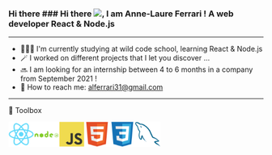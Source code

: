 ### Hi there ### Hi there <img src="https://raw.githubusercontent.com/MartinHeinz/MartinHeinz/master/wave.gif" width="30px">, I am Anne-Laure Ferrari ! A web developer React & Node.js 

____________________________________________________________________________________________________________________________________



- 👩🏻‍💻 I'm currently studying at wild code school, learning React & Node.js
- 🪄 I worked on different projects that I let you discover ...
- 🔜 I am looking for an internship between 4 to 6 months in a company from September 2021 !
- 📧 How to reach me: alferrari31@gmail.com

____________________________________________________________________________________________________________________________________


🧰 Toolbox

<img align="left" src="https://raw.githubusercontent.com/devicons/devicon/9f4f5cdb393299a81125eb5127929ea7bfe42889/icons/react/react-original.svg" alt="React" width="50" height="50"/> 
<img align="left" src="https://github.com/devicons/devicon/blob/master/icons/nodejs/nodejs-plain-wordmark.svg" alt="NodeJS logo" width="50" height:"50"/> 
<img align="left" src="https://github.com/devicons/devicon/blob/master/icons/javascript/javascript-original.svg" alt="JavaScript" width="50" height="50"/>
<img align="left" src="https://github.com/devicons/devicon/blob/master/icons/html5/html5-original.svg" alt="HTML" width="50" height="50"/> 
<img align="left" src="https://github.com/devicons/devicon/blob/master/icons/css3/css3-original.svg" alt="CSS logo" width="50" height:"50"/>  
<img align="left" src="https://github.com/devicons/devicon/blob/master/icons/mysql/mysql-original.svg" alt="MySQLlogo" width="50" height:"50"/>



<!--
**Alferrari31/Alferrari31** is a ✨ _special_ ✨ repository because its `README.md` (this file) appears on your GitHub profile.

Here are some ideas to get you started:

- 🔭 I’m currently working on ...
- 🌱 I’m currently learning ...
- 👯 I’m looking to collaborate on ...
- 🤔 I’m looking for help with ...
- 💬 Ask me about ...
- 📫 How to reach me: ...
- 😄 Pronouns: ...
- ⚡ Fun fact: ...
-->
